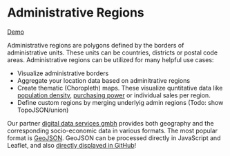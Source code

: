 Administrative Regions
======================

[Demo](http://ptv-logistics.github.io/xserverjs/premium-samples/admin-regions/)

Administrative regions are polygons defined by the borders of administrative units. These units can be countries, districts or postal code areas. Administrative regions can be utilized for many helpful use cases:

* Visualize administrative borders
* Aggregate your location data based on adminitrative regions
* Create thematic (Choropleth) maps. These visualize quntitative data like 
[population density,](http://leafletjs.com/examples/choropleth/) 
[purchasing power](http://176.95.37.29/coveragedemo/) or individual sales per region.
* Define custom regions by merging underlyig admin regions (Todo: show TopoJSON/union)

Our partner [digital data services gmbh](http://www.ddsgeo.de/) provides both geography and the corresponding socio-economic data in various formats. The most popular format is [GeoJSON](http://geojson.org/). GeoJSON can be processed directly in JavaScript and Leaflet, 
and also [directly displayed in GitHub](https://github.com/ptv-logistics/xserverjs/blob/master/premium-samples/admin-regions/data/municipalities.json)!
